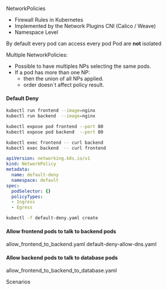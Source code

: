 NetworkPolicies
- Firewall Rules in Kubernetes
- Implemented by the Network Plugins CNI (Calico  / Weave)
- Namespace Level

By default every pod can access every pod
Pod are **not** isolated

Multiple NetworkPolicies:
- Possible to have multiples NPs selecting the same pods.
- If a pod has more than one NP:
    - then the union of all NPs applied.
    - order doesn`t affect policy result.

#### Default Deny

```bash
kubectl run frontend --image=nginx 
kubectl run backend  --image=nginx

kubectl expose pod frontend --port 80
kubectl expose pod backend  --port 80

kubectl exec frontend -- curl backend
kubectl exec backend  -- curl frontend
```

```yaml
apiVersion: networking.k8s.io/v1
kind: NetworkPolicy
metadata:
  name: default-deny
  namespace: default
spec:
  podSelector: {}
  policyTypes:
  - Ingress
  - Egress
```

``` bash
kubectl -f default-deny.yaml create
```

#### Allow frontend pods to talk to backend pods
allow_frontend_to_backend.yaml
default-deny-allow-dns.yaml

#### Allow backend pods to talk to database pods
allow_frontend_to_backend_to_database.yaml

Scenarios